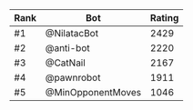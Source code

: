 Rank|Bot|Rating
---|---|---
#1|@NilatacBot|2429
#2|@anti-bot|2220
#3|@CatNail|2167
#4|@pawnrobot|1911
#5|@MinOpponentMoves|1046
